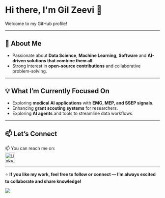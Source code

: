 # Hi there, I'm Gil Zeevi 👋

Welcome to my GitHub profile!

---

## 👀 About Me
- Passionate about **Data Science**, **Machine Learning**, **Software** and **AI-driven solutions that combine them all**.
- Strong interest in **open-source contributions** and collaborative problem-solving.

---

## 💡 What I’m Currently Focused On
- Exploring **medical AI applications** with **EMG, MEP, and SSEP signals**.
- Enhancing **grant scouting systems** for researchers.
- Exploring **AI agents** and tools to streamline data workflows.

---

## 📫 Let’s Connect

📫 You can reach me on:  
[<img alt="LinkedIn" width="32px" src="https://github.com/user-attachments/assets/c55581fc-3d01-4578-86c3-bfeab4436bc8" />](https://www.linkedin.com/in/gilzeevi/)

---

⭐ **If you like my work, feel free to follow or connect — I’m always excited to collaborate and share knowledge!**

![](https://komarev.com/ghpvc/?username=gilzeevi25&color=yellow)
